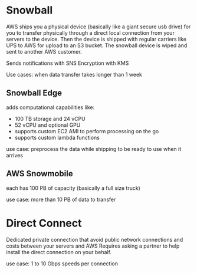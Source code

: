 # Snowball

AWS ships you a physical device (basically like a giant secure usb drive) for you to transfer physically through a direct local connection from your servers to the device. Then the device is shipped with regular carriers like UPS to AWS for upload to an S3 bucket. The snowball device is wiped and sent to another AWS customer.

Sends notifications with SNS
Encryption with KMS

Use cases: when data transfer takes longer than 1 week

## Snowball Edge 

adds computational capabilities like:
- 100 TB storage and 24 vCPU
- 52 vCPU and optional GPU
- supports custom EC2 AMI to perform processing on the go
- supports custom lambda functions

use case: preprocess the data while shipping to be ready to use when it arrives

## AWS Snowmobile 

each has 100 PB of capacity (basically a full size truck)

use case: more than 10 PB of data to transfer

# Direct Connect

Dedicated private connection that avoid public network connections and costs between your servers and AWS
Requires asking a partner to help install the direct connection on your behalf.


use case: 1 to 10 Gbps speeds per connection

